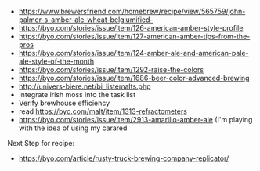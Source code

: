 
* https://www.brewersfriend.com/homebrew/recipe/view/565759/john-palmer-s-amber-ale-wheat-belgiumified-
* https://byo.com/stories/issue/item/126-american-amber-style-profile
* https://byo.com/stories/issue/item/127-american-amber-tips-from-the-pros
* https://byo.com/stories/issue/item/124-amber-ale-and-american-pale-ale-style-of-the-month
* https://byo.com/stories/issue/item/1292-raise-the-colors
* https://byo.com/stories/issue/item/1686-beer-color-advanced-brewing
* http://univers-biere.net/bi_listemalts.php
* Integrate irish moss into the task list
* Verify brewhouse efficiency
* read https://byo.com/malt/item/1313-refractometers
* https://byo.com/stories/issue/item/2913-amarillo-amber-ale (I'm playing with the idea of using my carared



Next Step for recipe:
* https://byo.com/article/rusty-truck-brewing-company-replicator/